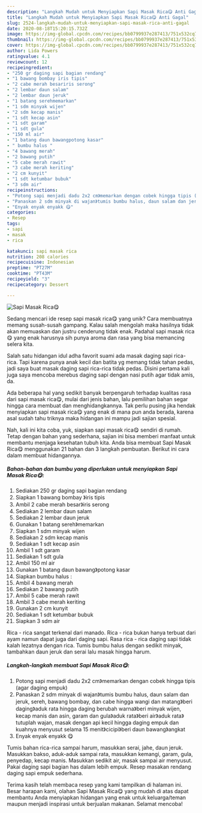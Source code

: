 ```yaml
---
description: "Langkah Mudah untuk Menyiapkan Sapi Masak Rica😋 Anti Gagal"
title: "Langkah Mudah untuk Menyiapkan Sapi Masak Rica😋 Anti Gagal"
slug: 2524-langkah-mudah-untuk-menyiapkan-sapi-masak-rica-anti-gagal
date: 2020-08-18T15:20:15.732Z
image: https://img-global.cpcdn.com/recipes/bb0799937e287413/751x532cq70/sapi-masak-rica😋-foto-resep-utama.jpg
thumbnail: https://img-global.cpcdn.com/recipes/bb0799937e287413/751x532cq70/sapi-masak-rica😋-foto-resep-utama.jpg
cover: https://img-global.cpcdn.com/recipes/bb0799937e287413/751x532cq70/sapi-masak-rica😋-foto-resep-utama.jpg
author: Lida Powers
ratingvalue: 4.1
reviewcount: 12
recipeingredient:
- "250 gr daging sapi bagian rendang"
- "1 bawang bombay iris tipis"
- "2 cabe merah besariris serong"
- "2 lembar daun salam"
- "2 lembar daun jeruk"
- "1 batang serehmemarkan"
- "1 sdm minyak wijen"
- "2 sdm kecap manis"
- "1 sdt kecap asin"
- "1 sdt garam"
- "1 sdt gula"
- "150 ml air"
- "1 batang daun bawangpotong kasar"
- " bumbu halus "
- "4 bawang merah"
- "2 bawang putih"
- "5 cabe merah rawit"
- "3 cabe merah keriting"
- "2 cm kunyit"
- "1 sdt ketumbar bubuk"
- "3 sdm air"
recipeinstructions:
- "Potong sapi menjadi dadu 2x2 cm》memarkan dengan cobek hingga tipis (agar daging empuk)"
- "Panaskan 2 sdm minyak di wajan》tumis bumbu halus, daun salam dan jeruk, sereh, bawang bombay, dan cabe hingga wangi dan matang》beri daging》aduk rata hingga daging berubah warna》beri minyak wijen, kecap manis dan asin, garam dan gula》aduk rata》beri air》aduk rata》tutuplah wajan, masak dengan api kecil hingga daging empuk dan kuahnya menyusut selama 15 menit》cicipi》beri daun bawang》angkat"
- "Enyak enyak enyakk 😋"
categories:
- Resep
tags:
- sapi
- masak
- rica

katakunci: sapi masak rica 
nutrition: 208 calories
recipecuisine: Indonesian
preptime: "PT27M"
cooktime: "PT43M"
recipeyield: "3"
recipecategory: Dessert

---
```



![Sapi Masak Rica😋](https://img-global.cpcdn.com/recipes/bb0799937e287413/751x532cq70/sapi-masak-rica😋-foto-resep-utama.jpg)

Sedang mencari ide resep sapi masak rica😋 yang unik? Cara membuatnya memang susah-susah gampang. Kalau salah mengolah maka hasilnya tidak akan memuaskan dan justru cenderung tidak enak. Padahal sapi masak rica😋 yang enak harusnya sih punya aroma dan rasa yang bisa memancing selera kita.

Salah satu hidangan idul adha favorit suami ada masak daging sapi rica-rica. Tapi karena punya anak kecil dan batita yg memang tidak tahan pedas, jadi saya buat masak daging sapi rica-rica tidak pedas. Disini pertama kali juga saya mencoba merebus daging sapi dengan nasi putih agar tidak amis, da.

Ada beberapa hal yang sedikit banyak berpengaruh terhadap kualitas rasa dari sapi masak rica😋, mulai dari jenis bahan, lalu pemilihan bahan segar hingga cara membuat dan menghidangkannya. Tak perlu pusing jika hendak menyiapkan sapi masak rica😋 yang enak di mana pun anda berada, karena asal sudah tahu triknya maka hidangan ini mampu jadi sajian spesial.


Nah, kali ini kita coba, yuk, siapkan sapi masak rica😋 sendiri di rumah. Tetap dengan bahan yang sederhana, sajian ini bisa memberi manfaat untuk membantu menjaga kesehatan tubuh kita. Anda bisa membuat Sapi Masak Rica😋 menggunakan 21 bahan dan 3 langkah pembuatan. Berikut ini cara dalam membuat hidangannya.

<!--inarticleads1-->

##### Bahan-bahan dan bumbu yang diperlukan untuk menyiapkan Sapi Masak Rica😋:

1. Sediakan 250 gr daging sapi bagian rendang
1. Siapkan 1 bawang bombay 》iris tipis
1. Ambil 2 cabe merah besar》iris serong
1. Sediakan 2 lembar daun salam
1. Sediakan 2 lembar daun jeruk
1. Gunakan 1 batang sereh》memarkan
1. Siapkan 1 sdm minyak wijen
1. Sediakan 2 sdm kecap manis
1. Sediakan 1 sdt kecap asin
1. Ambil 1 sdt garam
1. Sediakan 1 sdt gula
1. Ambil 150 ml air
1. Gunakan 1 batang daun bawang》potong kasar
1. Siapkan  bumbu halus :
1. Ambil 4 bawang merah
1. Sediakan 2 bawang putih
1. Ambil 5 cabe merah rawit
1. Ambil 3 cabe merah keriting
1. Gunakan 2 cm kunyit
1. Sediakan 1 sdt ketumbar bubuk
1. Siapkan 3 sdm air


Rica - rica sangat terkenal dari manado. Rica - rica bukan hanya terbuat dari ayam namun dapat juga dari daging sapi. Rasa rica - rica daging sapi tidak kalah lezatnya dengan rica. Tumis bumbu halus dengan sedikit minyak, tambahkan daun jeruk dan serai lalu masak hingga harum. 

<!--inarticleads2-->

##### Langkah-langkah membuat Sapi Masak Rica😋:

1. Potong sapi menjadi dadu 2x2 cm》memarkan dengan cobek hingga tipis (agar daging empuk)
1. Panaskan 2 sdm minyak di wajan》tumis bumbu halus, daun salam dan jeruk, sereh, bawang bombay, dan cabe hingga wangi dan matang》beri daging》aduk rata hingga daging berubah warna》beri minyak wijen, kecap manis dan asin, garam dan gula》aduk rata》beri air》aduk rata》tutuplah wajan, masak dengan api kecil hingga daging empuk dan kuahnya menyusut selama 15 menit》cicipi》beri daun bawang》angkat
1. Enyak enyak enyakk 😋


Tumis bahan rica-rica sampai harum, masukkan serai, jahe, daun jeruk. Masukkan bakso, aduk-aduk sampai rata, masukkan kemangi, garam, gula, penyedap, kecap manis. Masukkan sedikit air, masak sampai air menyusut. Pakai daging sapi bagian has dalam lebih empuk. Resep masakan rendang daging sapi empuk sederhana. 

Terima kasih telah membaca resep yang kami tampilkan di halaman ini. Besar harapan kami, olahan Sapi Masak Rica😋 yang mudah di atas dapat membantu Anda menyiapkan hidangan yang enak untuk keluarga/teman maupun menjadi inspirasi untuk berjualan makanan. Selamat mencoba!
